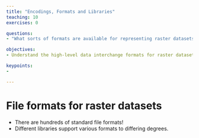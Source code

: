 ```yaml
---
title: "Encodings, Formats and Libraries"
teaching: 10
exercises: 0

questions:
- "What sorts of formats are available for representing raster datasets?"

objectives:
- Understand the high-level data interchange formats for raster datasets.

keypoints:
- 

---
```


# File formats for raster datasets

* There are hundreds of standard file formats!
* Different libraries support various formats to differing degrees.

# 



